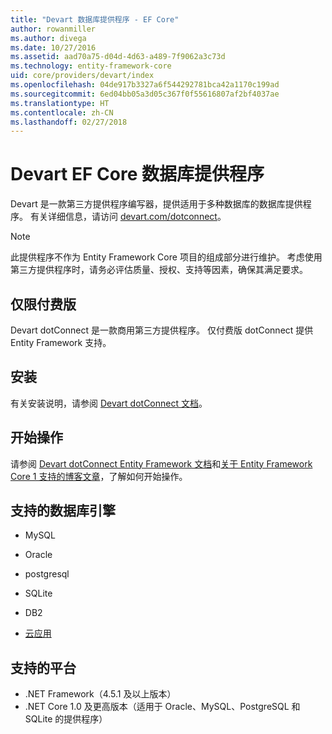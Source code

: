 ```yaml
---
title: "Devart 数据库提供程序 - EF Core"
author: rowanmiller
ms.author: divega
ms.date: 10/27/2016
ms.assetid: aad70a75-d04d-4d63-a489-7f9062a3c73d
ms.technology: entity-framework-core
uid: core/providers/devart/index
ms.openlocfilehash: 04de917b3327a6f544292781bca42a1170c199ad
ms.sourcegitcommit: 6ed04bb05a3d05c367f0f55616807af2bf4037ae
ms.translationtype: HT
ms.contentlocale: zh-CN
ms.lasthandoff: 02/27/2018
---
```

# <a name="devart-ef-core-database-providers"></a>Devart EF Core 数据库提供程序

Devart 是一款第三方提供程序编写器，提供适用于多种数据库的数据库提供程序。 有关详细信息，请访问 [devart.com/dotconnect](https://www.devart.com/dotconnect/)。

> [!NOTE]  
> 此提供程序不作为 Entity Framework Core 项目的组成部分进行维护。 考虑使用第三方提供程序时，请务必评估质量、授权、支持等因素，确保其满足要求。

## <a name="paid-versions-only"></a>仅限付费版

Devart dotConnect 是一款商用第三方提供程序。 仅付费版 dotConnect 提供 Entity Framework 支持。

## <a name="install"></a>安装

有关安装说明，请参阅 [Devart dotConnect 文档](https://www.devart.com/dotconnect/)。

## <a name="get-started"></a>开始操作

请参阅 [Devart dotConnect Entity Framework 文档](https://www.devart.com/dotconnect/entityframework.html)和[关于 Entity Framework Core 1 支持的博客文章](http://blog.devart.com/entity-framework-core-1-entity-framework-7-support.html)，了解如何开始操作。

## <a name="supported-database-engines"></a>支持的数据库引擎

* MySQL

* Oracle

* postgresql

* SQLite

* DB2

* [云应用](https://www.devart.com/dotconnect/#cloud)

## <a name="supported-platforms"></a>支持的平台

* .NET Framework（4.5.1 及以上版本）
* .NET Core 1.0 及更高版本（适用于 Oracle、MySQL、PostgreSQL 和 SQLite 的提供程序）
